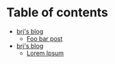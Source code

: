 # Table of contents

* [brj's blog](README.md)
  * [Foo bar post](posts/foo-bar.md)
* [brj's blog](posts/README.md)
  * [Lorem Ipsum](posts/lorem-ipsum.md)

